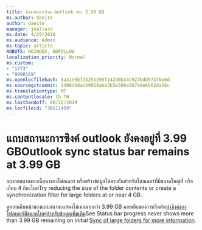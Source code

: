 ```yaml
---
title: ขีดจำกัดการซิงค์ outlook ของ 3.99 GB
ms.author: daeite
author: daeite
manager: joallard
ms.date: 4/29/2019
ms.audience: Admin
ms.topic: article
ROBOTS: NOINDEX, NOFOLLOW
localization_priority: Normal
ms.custom:
- "1773"
- "9000169"
ms.openlocfilehash: 8a31e9bfd325b395f142d0b34c927bdd97370a0d
ms.sourcegitcommit: 1d98db8acb9959aba3b5e308a567ade6b62da56c
ms.translationtype: MT
ms.contentlocale: th-TH
ms.lasthandoff: 08/22/2019
ms.locfileid: "36511459"
---
```

# <a name="outlook-sync-status-bar-remains-at-399-gb"></a><span data-ttu-id="d8eb8-102">แถบสถานะการซิงค์ outlook ยังคงอยู่ที่ 3.99 GB</span><span class="sxs-lookup"><span data-stu-id="d8eb8-102">Outlook sync status bar remains at 3.99 GB</span></span>

<span data-ttu-id="d8eb8-103">ลองลดขนาดของเนื้อหาของโฟลเดอร์ หรือสร้างข้อมูลให้ตรงกันสำหรับโฟลเดอร์ที่มีขนาดใหญ่ที่ หรือ เกือบ 4 กิกะไบต์</span><span class="sxs-lookup"><span data-stu-id="d8eb8-103">Try reducing the size of the folder contents or create a synchronization filter for large folders at or near 4 GB.</span></span>

<span data-ttu-id="d8eb8-104">ดูความคืบหน้าของแถบสถานะแสดงไม่เคยมากกว่า 3.99 GB คงเหลือของการเริ่มต้น[ทำซิงค์ของโฟลเดอร์มีขนาดใหญ่สำหรับข้อมูลเพิ่มเติม](https://support.microsoft.com/help/2738323/status-bar-progress-never-shows-more-than-3-99-gb-remaining-on-initial)</span><span class="sxs-lookup"><span data-stu-id="d8eb8-104">See Status bar progress never shows more than 3.99 GB remaining on initial [Sync of large folders for more information](https://support.microsoft.com/help/2738323/status-bar-progress-never-shows-more-than-3-99-gb-remaining-on-initial).</span></span>